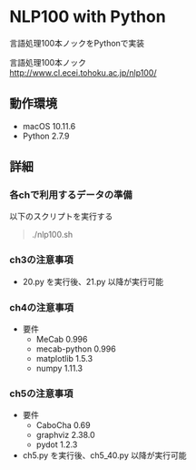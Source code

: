 NLP100 with Python
===

言語処理100本ノックをPythonで実装  

言語処理100本ノック  
http://www.cl.ecei.tohoku.ac.jp/nlp100/  

## 動作環境
- macOS 10.11.6
- Python 2.7.9

## 詳細
### 各chで利用するデータの準備
以下のスクリプトを実行する
> ./nlp100.sh

### ch3の注意事項
- 20.py を実行後、21.py 以降が実行可能

### ch4の注意事項
- 要件
  - MeCab 0.996
  - mecab-python 0.996
  - matplotlib 1.5.3
  - numpy 1.11.3

### ch5の注意事項
- 要件
  - CaboCha 0.69
  - graphviz 2.38.0
  - pydot 1.2.3
- ch5.py を実行後、ch5_40.py 以降が実行可能